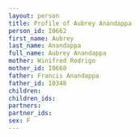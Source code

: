 ```yaml
---
layout: person
title: Profile of Aubrey Anandappa
person_id: I0662
first_name: Aubrey
last_name: Anandappa
full_name: Aubrey Anandappa
mother: Winifred Rodrigo
mother_id: I0660
father: Francis Anandappa
father_id: I0348
children:
children_ids:
partners:
partner_ids:
sex: F
---
```


